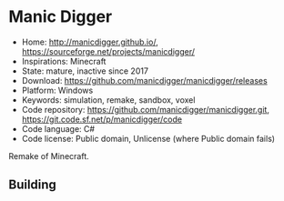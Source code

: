 # Manic Digger

- Home: http://manicdigger.github.io/, https://sourceforge.net/projects/manicdigger/
- Inspirations: Minecraft
- State: mature, inactive since 2017
- Download: https://github.com/manicdigger/manicdigger/releases
- Platform: Windows
- Keywords: simulation, remake, sandbox, voxel
- Code repository: https://github.com/manicdigger/manicdigger.git, https://git.code.sf.net/p/manicdigger/code
- Code language: C#
- Code license: Public domain, Unlicense (where Public domain fails)

Remake of Minecraft.

## Building
